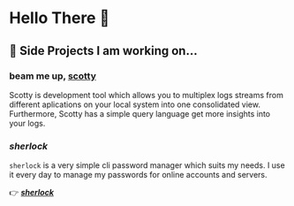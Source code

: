 # Hello There 🖖

<!-- ## About me

I am 23 year software engineer who got hooked on programming 🥴. In my free time I try to do cool things however many of them are just things 

Already during my studies I got very excited about distributed systems and their way of working. This is one of the reasons I am hacking in #golang for the last two years now! So much fun 😇 -->

## 🔭 Side Projects I am working on...

<!-- ### ***weeat***

[weeat](https://github.com/KonstantinGasser/weeat) is an open network for sharing information about food nutrition values, recipes and allows you to generate meal-plans for you. Got annoyed that all the exiting apps hit you with a pay-walls..

👉 go check it out ***[weeat](https://github.com/KonstantinGasser/weeat)*** , feedback and contributions are very much appreciated :)  -->

### beam me up, [scotty](https://github.com/KonstantinGasser/scotty)
Scotty is development tool which allows you to multiplex logs streams from different aplications on your local system into one consolidated view. Furthermore, Scotty has a simple query language get more insights into your logs.

### ***sherlock***
`sherlock` is a very simple cli password manager which suits my needs. I use it every day to manage my passwords for online accounts and servers. 

👉 ***[sherlock](https://github.com/KonstantinGasser/sherlock)*** 
